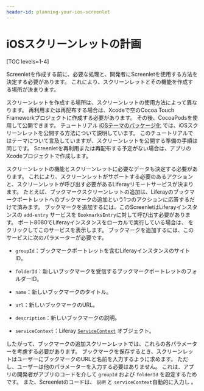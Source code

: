 ```yaml
---
header-id: planning-your-ios-screenlet
---
```


# iOSスクリーンレットの計画

[TOC levels=1-4]

Screenletを作成する前に、必要な処理と、開発者にScreenletを使用する方法を決定する必要があります。 これにより、スクリーンレットとその機能を作成する場所が決まります。

スクリーンレットを作成する場所は、スクリーンレットの使用方法によって異なります。 再利用または再配布する場合は、Xcodeで空のCocoa Touch Frameworkプロジェクトに作成する必要があります。 その後、CocoaPodsを使用して公開できます。 チュートリアル [iOSテーマのパッケージ化](/docs/7-1/tutorials/-/knowledge_base/t/packaging-ios-themes) では、iOSスクリーンレットを公開する方法について説明しています。 このチュートリアルではテーマについて言及していますが、スクリーンレットを公開する準備の手順は同じです。 Screenletを再利用または再配布する予定がない場合は、アプリのXcodeプロジェクトで作成します。

スクリーンレットの機能とスクリーンレットに必要なデータも決定する必要があります。 これにより、スクリーンレットがサポートする必要のあるアクションと、スクリーンレットが呼び出す必要があるLiferayリモートサービスが決まります。 たとえば、ブックマークスクリーンレットの追加は、Liferayのブックマークポートレットへのブックマークの追加という1つのアクションに応答するだけで済みます。 ブックマークを追加するには、このScreenletはLiferayインスタンスの `add-entry` サービスを `BookmarksEntry`に対して呼び出す必要があります。 ポート8080でLiferayインスタンスをローカルで実行している場合は、 [](http://localhost:8080/api/jsonws?contextName=bookmarks&signature=%2Fbookmarks.bookmarksentry%2Fadd-entry-6-groupId-folderId-name-url-description-serviceContext) をクリックしてこのサービスを表示します。 ブックマークを追加するには、このサービスに次のパラメーターが必要です。

  - `groupId`：ブックマークポートレットを含むLiferayインスタンスのサイトID。

  - `folderId`：新しいブックマークを受信するブックマークポートレットのフォルダーID。

  - `name`：新しいブックマークのタイトル。

  - `url`：新しいブックマークのURL。

  - `description`：新しいブックマークの説明。

  - `serviceContext`：Liferay [`ServiceContext`](/docs/7-1/tutorials/-/knowledge_base/t/understanding-servicecontext) オブジェクト。

したがって、ブックマークの追加スクリーンレットでは、これらの各パラメーターを考慮する必要があります。 ブックマークを保存するとき、スクリーンレットはユーザーにブックマークのURLと名前を入力するように求めます。 ただし、ユーザーは他のパラメーターを入力する必要はありません。 これは、アプリの開発者がアプリのコードを介して `groupId` および `folderId` を設定するためです。 また、Screenletのコードは、 `説明` と `serviceContext`自動的に入力し 。</p>
